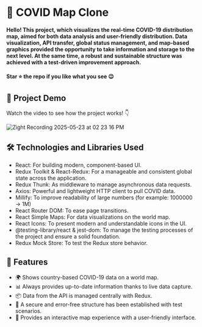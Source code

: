 <div><h1>🦠 COVID Map Clone</h1></div>
<h4>Hello! This project, which visualizes the real-time COVID-19 distribution map, aimed for both data analysis and user-friendly distribution. Data visualization, API transfer, global status management, and map-based graphics provided the opportunity to take information and storage to the next level. At the same time, a robust and sustainable structure was achieved with a test-driven improvement approach.</h4>
<h4>Star ⭐ the repo if you like what you see 😉 </h4>
 <div>
 <h2>📸 Project Demo</h2>
 <p>Watch the video to see how the project works! 👇</p>
   

![Zight Recording 2025-05-23 at 02 23 16 PM](https://github.com/user-attachments/assets/a8656eb8-027f-411b-b0e6-30767218f4cc)



<h2>🛠️ Technologies and Libraries Used</h2>
 <ul>
   <li>React: For building modern, component-based UI.</li>
   <li>Redux Toolkit & React-Redux: For a manageable and consistent global state across the application.</li>
   <li>Redux Thunk: As middleware to manage asynchronous data requests.</li>
   <li>Axios: Powerful and lightweight HTTP client to pull COVID data.</li>
   <li>Millify: To improve readability of large numbers (for example: 1000000 → 1M)</li>
   <li>React Router DOM: To ease page transitions.</li>
   <li>React Simple Maps: For data visualizations on the world map.</li>
   <li>React Icons: To present modern and understandable icons in the UI.</li>
   <li>@testing-library/react & jest-dom: To manage the testing processes of the project and ensure a solid foundation.</li>
   <li>Redux Mock Store: To test the Redux store behavior.</li>
   
 </ul>  
 
 <h2>🎨 Features</h2>
 <ul>
   <li>🌍 Shows country-based COVID-19 data on a world map.</li>
   <li>📊 Always provides up-to-date information thanks to live data capture.</li>
   <li>📦 Data from the API is managed centrally with Redux.</li>
   <li>🧪 A secure and error-free structure has been established with test scenarios.</li>
   <li>🧭 Provides an interactive map experience with a user-friendly interface.</li>
 
 </ul> 
 
